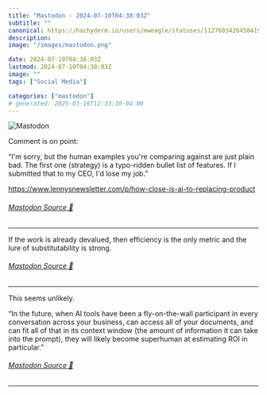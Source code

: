 ```yaml
---
title: "Mastodon - 2024-07-10T04:38:03Z"
subtitle: ""
canonical: https://hachyderm.io/users/mweagle/statuses/112760342645041985
description:
image: "/images/mastodon.png"

date: 2024-07-10T04:38:03Z
lastmod: 2024-07-10T04:38:03Z
image: ""
tags: ["Social Media"]

categories: ["mastodon"]
# generated: 2025-03-16T12:33:30-04:00
---
```

![Mastodon](/images/mastodon.png)

<p>Comment is on point:</p><p>“I&#39;m sorry, but the human examples you&#39;re comparing against are just plain bad. The first one (strategy) is a typo-ridden bullet list of features. If I submitted that to my CEO, I&#39;d lose my job.”</p><p><a href="https://www.lennysnewsletter.com/p/how-close-is-ai-to-replacing-product" target="_blank" rel="nofollow noopener noreferrer" translate="no"><span class="invisible">https://www.</span><span class="ellipsis">lennysnewsletter.com/p/how-clo</span><span class="invisible">se-is-ai-to-replacing-product</span></a></p>


###### [Mastodon Source 🐘](https://hachyderm.io/@mweagle/112760342645041985)

___

<p>If the work is already devalued, then efficiency is the only metric and the lure of substitutability is strong.</p>


###### [Mastodon Source 🐘](https://hachyderm.io/@mweagle/112760354675039030)

___

<p>This seems unlikely. </p><p>“In the future, when AI tools have been a fly-on-the-wall participant in every conversation across your business, can access all of your documents, and can fit all of that in its context window (the amount of information it can take into the prompt), they will likely become superhuman at estimating ROI in particular.”</p>


###### [Mastodon Source 🐘](https://hachyderm.io/@mweagle/112760383255448503)

___

